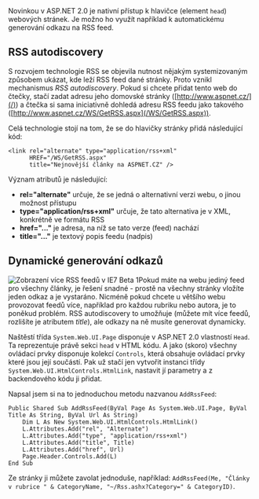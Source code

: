 <!-- dcterms:identifier = aspnetcz#70 -->
<!-- dcterms:title = Programová práce s hlavičkou stránky -->
<!-- dcterms:abstract = Novinkou v ASP.NET 2.0 je nativní přístup k hlavičce (element HEAD) webových stránek. Je možno ho využít například k automatickému generování odkazu na RSS feed. -->
<!-- np9:categoryId = 1 -->
<!-- x4w:category = Tipy, triky -->
<!-- np9:authorId = 1 -->
<!-- np9:authorEmail = michal.valasek@altairis.cz -->
<!-- dcterms:creator = Michal Altair Valášek -->
<!-- dcterms:created = 2005-12-22T05:04:02.117+01:00 -->
<!-- dcterms:dateAccepted = 2005-12-22T05:04:02.117+01:00 -->

 

Novinkou v ASP.NET 2.0 je nativní přístup k hlavičce (element `head`) webových stránek. Je možno ho využít například k automatickému generování odkazu na RSS feed.

## RSS autodiscovery

S rozvojem technologie RSS se objevila nutnost nějakým systemizovaným způsobem ukázat, kde leží RSS feed dané stránky. Proto vznikl mechanismus *RSS autodiscovery*. Pokud si chcete přidat tento web do čtečky, stačí zadat adresu jeho domovské stránky ([http://www.aspnet.cz/](/)) a čtečka si sama iniciativně dohledá adresu RSS feedu jako takového ([http://www.aspnet.cz/WS/GetRSS.aspx](/WS/GetRSS.aspx)).

Celá technologie stojí na tom, že se do hlavičky stránky přidá následující kód:

    <link rel="alternate" type="application/rss+xml"
          HREF="/WS/GetRSS.aspx"
          title="Nejnovější články na ASPNET.CZ" />

Význam atributů je následující:

*   **rel="alternate"** určuje, že se jedná o alternativní verzi webu, o jinou možnost přístupu
*   **type="application/rss+xml"** určuje, že tato alternativa je v XML, konkrétně ve formátu RSS
*   **href="..."** je adresa, na níž se tato verze (feed) nachází
*   **title="..."** je textový popis feedu (nadpis)

## Dynamické generování odkazů

![Zobrazení více RSS feedů v IE7 Beta 1](https://www.cdn.altairis.cz/Blog/2005/20051222-IE7RSS.png)Pokud máte na webu jediný feed pro všechny články, je řešení snadné - prostě na všechny stránky vložíte jeden odkaz a je vystaráno. Nicméně pokud chcete u většího webu provozovat feedů více, například pro každou rubriku nebo autora, je to poněkud problém. RSS autodiscovery to umožňuje (můžete mít více feedů, rozlišíte je atributem *title*), ale odkazy na ně musíte generovat dynamicky.

Naštěstí třída `System.Web.UI.Page` disponuje v ASP.NET 2.0 vlastností `Head`. Ta reprezentuje právě sekci `head` v HTML kódu. A jako (skoro) všechny ovládací prvky disponuje kolekcí `Controls`, která obsahuje ovládací prvky které jsou její součástí. Pak už stačí jen vytvořit instanci třídy `System.Web.UI.HtmlControls.HtmlLink`, nastavit jí parametry a z backendového kódu ji přidat.

Napsal jsem si na to jednoduchou metodu nazvanou `AddRssFeed`:

    Public Shared Sub AddRssFeed(ByVal Page As System.Web.UI.Page, ByVal Title As String, ByVal Url As String)
        Dim L As New System.Web.UI.HtmlControls.HtmlLink()
        L.Attributes.Add("rel", "Alternate")
        L.Attributes.Add("type", "application/rss+xml")
        L.Attributes.Add("title", Title)
        L.Attributes.Add("href", Url)
        Page.Header.Controls.Add(L)
    End Sub

Ze stránky ji můžete zavolat jednoduše, například: `AddRssFeed(Me, "Články v rubrice " & CategoryName, "~/Rss.ashx?Category=" & CategoryID)`.